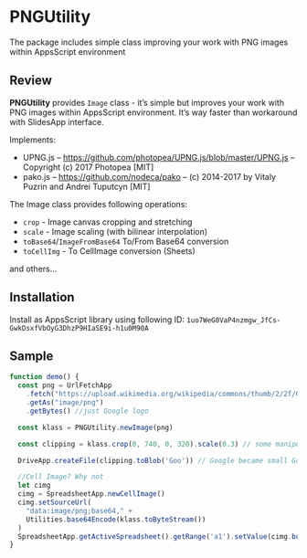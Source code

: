 # PNGUtility
The package includes simple class improving your work with PNG images within AppsScript environment

## Review
**PNGUtility** provides `Image` class - it’s simple but improves your work with PNG images within AppsScript environment.
It’s way faster than workaround with SlidesApp interface.

Implements:
* UPNG.js – https://github.com/photopea/UPNG.js/blob/master/UPNG.js – Copyright (c) 2017 Photopea [MIT]
* pako.js – https://github.com/nodeca/pako – (c) 2014-2017 by Vitaly Puzrin and Andrei Tuputcyn [MIT]

The Image class provides following operations:
* `crop` - Image canvas cropping and stretching
* `scale` - Image scaling (with bilinear interpolation)
* `toBase64`/`ImageFromBase64` To/From Base64 conversion
* `toCellImg` - To CellImage conversion (Sheets)

and others...

## Installation
Install as AppsScript library using following ID:
`1uo7WeG0VaP4nzmgw_JfCs-GwkDsxfVbOyG3DhzP9HIaSE9i-h1u0M90A`

## Sample
```js
function demo() {
  const png = UrlFetchApp
    .fetch("https://upload.wikimedia.org/wikipedia/commons/thumb/2/2f/Google_2015_logo.svg/1200px-Google_2015_logo.svg.png")
    .getAs("image/png")
    .getBytes() //just Google logo

  const klass = PNGUtility.newImage(png)

  const clipping = klass.crop(0, 740, 0, 320).scale(0.3) // some manipulations...

  DriveApp.createFile(clipping.toBlob('Goo')) // Google became small Goo immediately

  //Cell Image? Why not
  let cimg
  cimg = SpreadsheetApp.newCellImage()
  cimg.setSourceUrl(
    "data:image/png;base64," +
    Utilities.base64Encode(klass.toByteStream())
  )
  SpreadsheetApp.getActiveSpreadsheet().getRange('a1').setValue(cimg.build())
}
```
